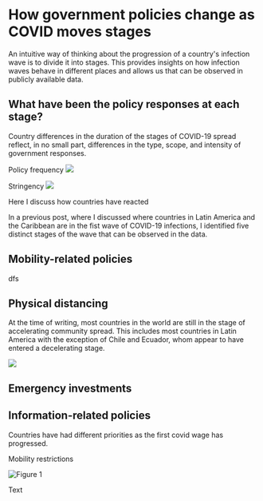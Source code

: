 #  How government policies change as COVID moves stages


An intuitive way of thinking about the progression of a country's infection wave is to divide it into stages.  This provides insights on how infection waves behave in different places and allows us that can be observed in publicly available data.

      

## What have been the policy responses at each stage?

Country differences in the duration of the stages of COVID-19 spread reflect, in no small part, differences in the type, scope, and intensity of government responses.

Policy frequency
![](assets/covid_stages_latam-19158819.png)

Stringency
![](assets/covid_stages_latam-1b428199.png)



Here I discuss how countries have reacted

In a previous post, where I discussed where countries in Latin America and the Caribbean are in the fist wave of COVID-19 infections, I identified five distinct stages of the wave that can be observed in the data.

## Mobility-related policies

dfs


## Physical distancing

At the time of writing, most countries in the world are still in the stage of accelerating community spread.  This includes most countries in Latin America with the exception of Chile and Ecuador, whom appear to have entered a decelerating stage.

![](assets/covid_policies_by_stages-44066b34.png)


## Emergency investments


## Information-related policies

Countries have had different priorities as the first covid wage has progressed.

Mobility restrictions

![Figure 1](assets/covid_policies_by_stages-fb718d0a.png)

Text

